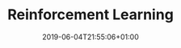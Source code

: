 ---
title: "Reinforcement Learning"
date: 2019-06-04T21:55:06+01:00
summary: "That's how us humans learn."
---